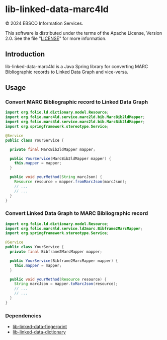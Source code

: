 # lib-linked-data-marc4ld
© 2024 EBSCO Information Services.

This software is distributed under the terms of the Apache License, Version 2.0.
See the file "[LICENSE](LICENSE)" for more information.

## Introduction
lib-linked-data-marc4ld is a Java Spring library for converting MARC Bibliographic records to Linked Data Graph and vice-versa.

## Usage

### Convert MARC Bibliographic record to Linked Data Graph

```java
import org.folio.ld.dictionary.model.Resource;
import org.folio.marc4ld.service.marc2ld.bib.MarcBib2ldMapper;
import org.folio.marc4ld.service.marc2ld.bib.MarcBib2ldMapper;
import org.springframework.stereotype.Service;

@Service
public class YourService {

  private final MarcBib2ldMapper mapper;

  public YourService(MarcBib2ldMapper mapper) {
    this.mapper = mapper;
  }

  public void yourMethod(String marcJson) {
    Resource resource = mapper.fromMarcJson(marcJson);
    // ...
    // ...
  }
}
```

### Convert Linked Data Graph to MARC Bibliographic record

```java
import org.folio.ld.dictionary.model.Resource;
import org.folio.marc4ld.service.ld2marc.Bibframe2MarcMapper;
import org.springframework.stereotype.Service;

@Service
public class YourService {
  private final Bibframe2MarcMapper mapper;

  public YourService(Bibframe2MarcMapper mapper) {
    this.mapper = mapper;
  }

  public void yourMethod(Resource resource) {
    String marcJson = mapper.toMarcJson(resource);
    // ...
    // ...
  }
}

```

### Dependencies
- [lib-linked-data-fingerprint](https://github.com/FOLIO-EIS/lib-linked-data-fingerprint)
- [lib-linked-data-dictionary](https://github.com/FOLIO-EIS/lib-linked-data-dictionary)
